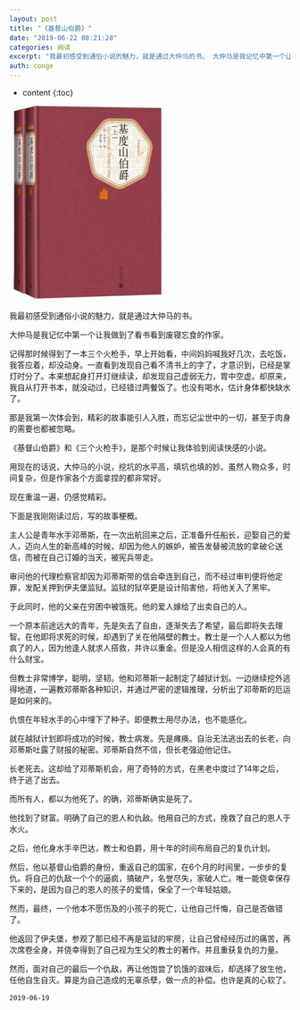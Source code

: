 ```yaml
---
layout: post
title: "《基督山伯爵》"
date: "2019-06-22 08:21:28"
categories: 阅读
excerpt: "我最初感受到通俗小说的魅力，就是通过大仲马的书。 大仲马是我记忆中第一个让我做到了看书看到废寝忘食的作家。 记得那时候得到了一本三个火枪手，早上..."
auth: conge
---
```

* content
{:toc}


![ ](/assets/images/阅读/118382-00e70a7cdc5bb1a7.png)

我最初感受到通俗小说的魅力，就是通过大仲马的书。

大仲马是我记忆中第一个让我做到了看书看到废寝忘食的作家。

记得那时候得到了一本三个火枪手，早上开始看，中间妈妈喊我好几次，去吃饭，我答应着，却没动身。一直看到发现自己看不清书上的字了，才意识到，已经是掌灯时分了。本来想起身打开灯继续读，却发现自己虚弱无力，胃中空虚。却原来，我自从打开书本，就没动过，已经错过两餐饭了。也没有喝水，估计身体都快缺水了。

那是我第一次体会到，精彩的故事能引人入胜，而忘记尘世中的一切，甚至于肉身的需要也都被忽略。

《基督山伯爵》和《三个火枪手》，是那个时候让我体验到阅读快感的小说。

用现在的话说，大仲马的小说，挖坑的水平高，填坑也填的妙。虽然人物众多，时间复杂，但是作家各个方面拿捏的都非常好。

现在重温一遍，仍感觉精彩。

下面是我刚刚读过后，写的故事梗概。

主人公是青年水手邓蒂斯，在一次出航回来之后，正准备升任船长，迎娶自己的爱人，迈向人生的新高峰的时候，却因为他人的嫉妒，被告发替被流放的拿破仑送信，而被在自己订婚的当天，被宪兵带走。

审问他的代理检察官却因为邓蒂斯带的信会牵连到自己，而不经过审判便将他定罪，发配关押到伊夫堡监狱。监狱的狱卒更是设计陷害他，将他关入了黑牢。

于此同时，他的父亲在穷困中被饿死。他的爱人嫁给了出卖自己的人。

一个原本前途远大的青年，先是失去了自由，逐渐失去了希望，最后即将失去理智。在他即将求死的时候，却遇到了关在他隔壁的教士。教士是一个人人都以为他疯了的人，因为他逢人就求人搭救，并许以重金。但是没人相信这样的人会真的有什么财宝。

但教士非常博学，聪明，坚韧。他和邓蒂斯一起制定了越狱计划。一边继续挖外逃得地道，一遍教邓蒂斯各种知识，并通过严密的逻辑推理，分析出了邓蒂斯的厄运是如何来的。

仇恨在年轻水手的心中埋下了种子。即便教士用尽办法，也不能感化。

就在越狱计划即将成功的时候，教士病发。先是瘫痪。自治无法逃出去的长老，向邓蒂斯吐露了财报的秘密。邓蒂斯自然不信，但长老强迫他记住。

长老死去。这却给了邓蒂斯机会，用了奇特的方式，在黑老中度过了14年之后，终于逃了出去。

而所有人，都以为他死了。的确，邓蒂斯确实是死了。

他找到了财富。明确了自己的恩人和仇敌。他用自己的方式，挽救了自己的恩人于水火。

之后，他化身水手辛巴达，教士和伯爵，用十年的时间布局自己的复仇计划。

然后，他以基督山伯爵的身份，重返自己的国家，在6个月的时间里，一步步的复仇。将自己的仇敌一个个的逼疯，搞破产，名誉尽失，家破人亡。唯一能侥幸保存下来的，是因为自己的恩人的孩子的爱情，保全了一个年轻姑娘。

然而，最终，一个他本不愿伤及的小孩子的死亡，让他自己忏悔，自己是否做错了。

他返回了伊夫堡，参观了那已经不再是监狱的牢房，让自己曾经经历过的痛苦，再次席卷全身，并侥幸得到了自己视为生父的教士的著作。并且重获复仇的力量。

然而，面对自己的最后一个仇敌，再让他饱尝了饥饿的滋味后，却选择了放生他，任他自生自灭。算是为自己造成的无辜杀孽，做一点的补偿。也许是真的心软了。




```
2019-06-19
```
